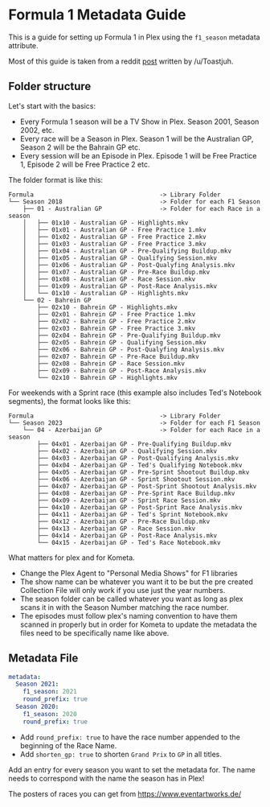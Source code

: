 # Formula 1 Metadata Guide

This is a guide for setting up Formula 1 in Plex using the `f1_season` metadata attribute.

Most of this guide is taken from a reddit [post](https://www.reddit.com/r/PleX/comments/tdzp8x/formula_1_library_with_automatic_metadata/) written by /u/Toastjuh.

## Folder structure

Let's start with the basics:

* Every Formula 1 season will be a TV Show in Plex. Season 2001, Season 2002, etc.
* Every race will be a Season in Plex. Season 1 will be the Australian GP, Season 2 will be the Bahrain GP etc.
* Every session will be an Episode in Plex. Episode 1 will be Free Practice 1, Episode 2 will be Free Practice 2 etc.

The folder format is like this:
```
Formula                                   -> Library Folder
└── Season 2018                           -> Folder for each F1 Season
    ├── 01 - Australian GP                -> Folder for each Race in a season
    │   ├── 01x10 - Australian GP - Highlights.mkv
    │   ├── 01x01 - Australian GP - Free Practice 1.mkv
    │   ├── 01x02 - Australian GP - Free Practice 2.mkv
    │   ├── 01x03 - Australian GP - Free Practice 3.mkv
    │   ├── 01x04 - Australian GP - Pre-Qualifying Buildup.mkv
    │   ├── 01x05 - Australian GP - Qualifying Session.mkv
    │   ├── 01x06 - Australian GP - Post-Qualyfing Analysis.mkv
    │   ├── 01x07 - Australian GP - Pre-Race Buildup.mkv
    │   ├── 01x08 - Australian GP - Race Session.mkv
    │   ├── 01x09 - Australian GP - Post-Race Analysis.mkv
    │   └── 01x10 - Australian GP - Highlights.mkv
    └── 02 - Bahrein GP
        ├── 02x10 - Bahrein GP - Highlights.mkv
        ├── 02x01 - Bahrein GP - Free Practice 1.mkv
        ├── 02x02 - Bahrein GP - Free Practice 2.mkv
        ├── 02x03 - Bahrein GP - Free Practice 3.mkv
        ├── 02x04 - Bahrein GP - Pre-Qualifying Buildup.mkv
        ├── 02x05 - Bahrein GP - Qualifying Session.mkv
        ├── 02x06 - Bahrein GP - Post-Qualyfing Analysis.mkv
        ├── 02x07 - Bahrein GP - Pre-Race Buildup.mkv
        ├── 02x08 - Bahrein GP - Race Session.mkv
        ├── 02x09 - Bahrein GP - Post-Race Analysis.mkv
        └── 02x10 - Bahrein GP - Highlights.mkv
```

For weekends with a Sprint race (this example also includes Ted's Notebook segments), the format looks like this:
```
Formula                                   -> Library Folder
└── Season 2023                           -> Folder for each F1 Season
    └── 04 - Azerbaijan GP                -> Folder for each Race in a season
        ├── 04x01 - Azerbaijan GP - Pre-Qualifying Buildup.mkv
        ├── 04x02 - Azerbaijan GP - Qualifying Session.mkv
        ├── 04x03 - Azerbaijan GP - Post-Qualifying Analysis.mkv
        ├── 04x04 - Azerbaijan GP - Ted's Qualifying Notebook.mkv
        ├── 04x05 - Azerbaijan GP - Pre-Sprint Shootout Buildup.mkv
        ├── 04x06 - Azerbaijan GP - Sprint Shootout Session.mkv
        ├── 04x07 - Azerbaijan GP - Post-Sprint Shootout Analysis.mkv
        ├── 04x08 - Azerbaijan GP - Pre-Sprint Race Buildup.mkv
        ├── 04x09 - Azerbaijan GP - Sprint Race Session.mkv
        ├── 04x10 - Azerbaijan GP - Post-Sprint Race Analysis.mkv
        ├── 04x11 - Azerbaijan GP - Ted's Sprint Notebook.mkv
        ├── 04x12 - Azerbaijan GP - Pre-Race Buildup.mkv
        ├── 04x13 - Azerbaijan GP - Race Session.mkv
        ├── 04x14 - Azerbaijan GP - Post-Race Analysis.mkv
        └── 04x15 - Azerbaijan GP - Ted's Race Notebook.mkv
```

What matters for plex and for Kometa.

* Change the Plex Agent to "Personal Media Shows" for F1 libraries
* The show name can be whatever you want it to be but the pre created Collection File will only work if you use just the year numbers.
* The season folder can be called whatever you want as long as plex scans it in with the Season Number matching the race number.
* The episodes must follow plex's naming convention to have them scanned in properly but in order for Kometa to update the metadata the files need to be specifically name like above.

## Metadata File

```yaml
metadata:
  Season 2021:
    f1_season: 2021
    round_prefix: true
  Season 2020:
    f1_season: 2020
    round_prefix: true
```

* Add `round_prefix: true` to have the race number appended to the beginning of the Race Name.
* Add `shorten_gp: true` to shorten `Grand Prix` to `GP` in all titles.

Add an entry for every season you want to set the metadata for. The name needs to correspond with the name the season has in Plex!

The posters of races you can get from https://www.eventartworks.de/
